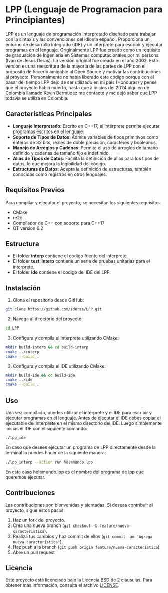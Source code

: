 # LPP (Lenguaje de Programacion para Principiantes)
LPP es un lenguaje de programación interpretado diseñado para trabajar con la sintaxis y las convenciones del idioma español. Proporciona un entorno de desarrollo integrado (IDE) y un intérprete para escribir y ejecutar programas en el lenguaje.
Originalmente LPP fue creado como un requisito de graduación de Ingenieria en Sistemas computacionales por mi persona (Ivan de Jesus Deras).  La versión original fue creada en el año 2002.  Esta versión es una reescritura de la mayoria de las partes de LPP con el proposito de hacerlo amigable al Open Source y motivar las contribuciones al proyecto.
Personalmente no habia liberado este código porque con el pasar del tiempo LPP dejo de ser utilizado en mi pais (Honduras) y pensé que el proyecto habia muerto, hasta que a inicios del 2024 alguien de Colombia llamado Kevin Bermudez me contactó y me dejó saber que LPP todavia se utiliza en Colombia.

## Características Principales

- **Lenguaje Interpretado**: Escrito en C++17, el intérprete permite ejecutar programas escritos en el lenguaje.
- **Soporte de Tipos de Datos**: Admite variables de tipos primitivos como enteros de 32 bits, reales de doble precisión, caracteres y booleanos.
- **Manejo de Arreglos y Cadenas**: Permite el uso de arreglos de tamaño definido y cadenas de tamaño fijo e indefinido.
- **Alias de Tipos de Datos**: Facilita la definición de alias para los tipos de datos, lo que mejora la legibilidad del código.
- **Estructuras de Datos**: Acepta la definición de estructuras, también conocidas como registros en otros lenguajes.

## Requisitos Previos

Para compilar y ejecutar el proyecto, se necesitan los siguientes requisitos:

- CMake
- re2c
- Compilador de C++ con soporte para C++17
- QT version 6.2

## Estructura

- El folder **interp** contiene el código fuente del interprete.
- El folder **test_interp** contiene un seria de pruebas unitarias para el interprete.
- El folder **ide** contiene el codigo del IDE del LPP.

## Instalación

1. Clona el repositorio desde GitHub:

```bash
git clone https://github.com/ideras/LPP.git
```

2. Navega al directorio del proyecto:

```bash
cd LPP
```

3. Configura y compila el interprete utilizando CMake:

```bash
mkdir build-interp && cd build-interp
cmake ../interp
cmake --build .
```

3. Configura y compila el IDE utilizando CMake:

```bash
mkdir build-ide && cd build-ide
cmake ../ide
cmake --build .
```

## Uso

Una vez compilado, puedes utilizar el intérprete y el IDE para escribir y ejecutar programas en el lenguaje. Antes de ejecutar el IDE
debes copiar el ejecutable del interprete en el mismo directorio del IDE.  Luego simplemente inicias el IDE con el siguiente comando:

```bash
./lpp_ide
```

En caso que desees ejecutar un programa de LPP directamente desde la terminal lo puedes hacer de la siguiente manera:

```bash
./lpp_interp --action run holamundo.lpp
```
En este caso holamundo.lpp es el nombre del programa de lpp que queremos ejecutar.

## Contribuciones

Las contribuciones son bienvenidas y alentadas. Si deseas contribuir al proyecto, sigue estos pasos:

1. Haz un fork del proyecto.
2. Crea una nueva branch (`git checkout -b feature/nueva-caracteristica`).
3. Realiza tus cambios y haz commit de ellos (`git commit -am 'Agrega nueva característica'`).
4. Haz push a la branch (`git push origin feature/nueva-caracteristica`).
5. Abre un pull request

## Licencia

Este proyecto está licenciado bajo la Licencia BSD de 2 cláusulas. Para obtener más información, consulta el archivo [LICENSE](LICENSE).

